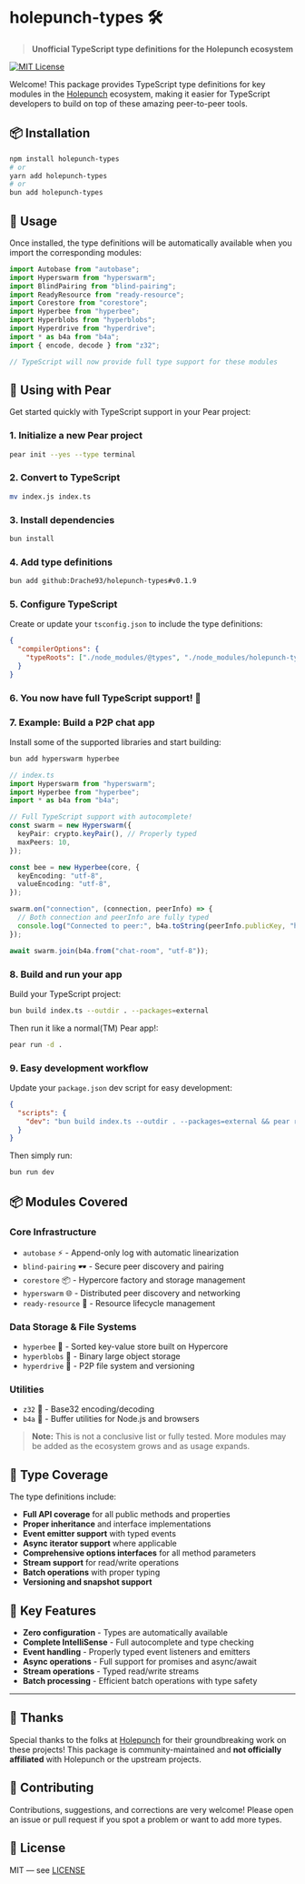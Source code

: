 # holepunch-types 🛠️

> **Unofficial TypeScript type definitions for the Holepunch ecosystem**

[![MIT License](https://img.shields.io/badge/license-MIT-green.svg)](./LICENSE)

Welcome! This package provides TypeScript type definitions for key modules in the [Holepunch](https://holepunch.to) ecosystem, making it easier for TypeScript developers to build on top of these amazing peer-to-peer tools.

## 📦 Installation

```bash
npm install holepunch-types
# or
yarn add holepunch-types
# or
bun add holepunch-types
```

## 🚀 Usage

Once installed, the type definitions will be automatically available when you import the corresponding modules:

```typescript
import Autobase from "autobase";
import Hyperswarm from "hyperswarm";
import BlindPairing from "blind-pairing";
import ReadyResource from "ready-resource";
import Corestore from "corestore";
import Hyperbee from "hyperbee";
import Hyperblobs from "hyperblobs";
import Hyperdrive from "hyperdrive";
import * as b4a from "b4a";
import { encode, decode } from "z32";

// TypeScript will now provide full type support for these modules
```

## 🍐 Using with Pear

Get started quickly with TypeScript support in your Pear project:

### 1. Initialize a new Pear project

```bash
pear init --yes --type terminal
```

### 2. Convert to TypeScript

```bash
mv index.js index.ts
```

### 3. Install dependencies

```bash
bun install
```

### 4. Add type definitions

```bash
bun add github:Drache93/holepunch-types#v0.1.9
```

### 5. Configure TypeScript

Create or update your `tsconfig.json` to include the type definitions:

```json
{
  "compilerOptions": {
    "typeRoots": ["./node_modules/@types", "./node_modules/holepunch-types"]
  }
}
```

### 6. You now have full TypeScript support! 🎉

### 7. Example: Build a P2P chat app

Install some of the supported libraries and start building:

```bash
bun add hyperswarm hyperbee
```

```typescript
// index.ts
import Hyperswarm from "hyperswarm";
import Hyperbee from "hyperbee";
import * as b4a from "b4a";

// Full TypeScript support with autocomplete!
const swarm = new Hyperswarm({
  keyPair: crypto.keyPair(), // Properly typed
  maxPeers: 10,
});

const bee = new Hyperbee(core, {
  keyEncoding: "utf-8",
  valueEncoding: "utf-8",
});

swarm.on("connection", (connection, peerInfo) => {
  // Both connection and peerInfo are fully typed
  console.log("Connected to peer:", b4a.toString(peerInfo.publicKey, "hex"));
});

await swarm.join(b4a.from("chat-room", "utf-8"));
```

### 8. Build and run your app

Build your TypeScript project:

```bash
bun build index.ts --outdir . --packages=external
```

Then run it like a normal(TM) Pear app!:

```bash
pear run -d .
```

### 9. Easy development workflow

Update your `package.json` dev script for easy development:

```json
{
  "scripts": {
    "dev": "bun build index.ts --outdir . --packages=external && pear run -d ."
  }
}
```

Then simply run:

```bash
bun run dev
```

## 📦 Modules Covered

### Core Infrastructure

- `autobase` ⚡ - Append-only log with automatic linearization
- `blind-pairing` 🕶️ - Secure peer discovery and pairing
- `corestore` 📦 - Hypercore factory and storage management
- `hyperswarm` 🌐 - Distributed peer discovery and networking
- `ready-resource` 🔧 - Resource lifecycle management

### Data Storage & File Systems

- `hyperbee` 🐝 - Sorted key-value store built on Hypercore
- `hyperblobs` 💾 - Binary large object storage
- `hyperdrive` 🚗 - P2P file system and versioning

### Utilities

- `z32` 🔢 - Base32 encoding/decoding
- `b4a` 🧩 - Buffer utilities for Node.js and browsers

> **Note:** This is not a conclusive list or fully tested. More modules may be added as the ecosystem grows and as usage expands.

## 🔧 Type Coverage

The type definitions include:

- **Full API coverage** for all public methods and properties
- **Proper inheritance** and interface implementations
- **Event emitter support** with typed events
- **Async iterator support** where applicable
- **Comprehensive options interfaces** for all method parameters
- **Stream support** for read/write operations
- **Batch operations** with proper typing
- **Versioning and snapshot support**

## 🎯 Key Features

- **Zero configuration** - Types are automatically available
- **Complete IntelliSense** - Full autocomplete and type checking
- **Event handling** - Properly typed event listeners and emitters
- **Async operations** - Full support for promises and async/await
- **Stream operations** - Typed read/write streams
- **Batch processing** - Efficient batch operations with type safety

---

## 🙏 Thanks

Special thanks to the folks at [Holepunch](https://holepunch.to) for their groundbreaking work on these projects! This package is community-maintained and **not officially affiliated** with Holepunch or the upstream projects.

## 🤝 Contributing

Contributions, suggestions, and corrections are very welcome! Please open an issue or pull request if you spot a problem or want to add more types.

## 📜 License

MIT — see [LICENSE](./LICENSE)
